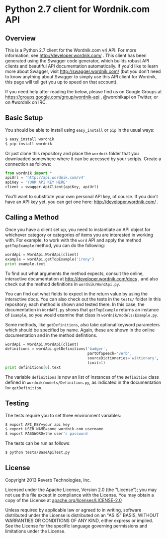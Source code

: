 # Python 2.7 client for Wordnik.com API

## Overview

This is a Python 2.7 client for the Wordnik.com v4 API. For more information, see http://developer.wordnik.com/ . This client has been generated using the Swagger code generator, which builds robust API clients and beautiful API documentation automatically. If you'd like to learn more about Swagger, visit http://swagger.wordnik.com/ (but you don't need to know anything about Swagger to simply use this API client for Wordnik, this page will tell get you up to speed on that account).

If you need help after reading the below, please find us on Google Groups at https://groups.google.com/group/wordnik-api , @wordnikapi on Twitter, or on #wordnik on IRC.

## Basic Setup

You should be able to install using `easy_install` or `pip` in the usual ways:

```sh
$ easy_install wordnik
$ pip install wordnik
```

Or just clone this repository and place the `wordnik` folder that you downloaded somewhere where it can be accessed by your scripts. Create a connection as follows:

```python
from wordnik import *
apiUrl = 'http://api.wordnik.com/v4'
apiKey = 'YOUR API KEY HERE'
client = swagger.ApiClient(apiKey, apiUrl)
```

You'll want to substitute your own personal API key, of course. If you don't have an API key yet, you can get one here: http://developer.wordnik.com/ .

## Calling a Method

Once you have a client set up, you need to instantiate an API object for whichever category or categories of items you are interested in working with. For example, to work with the `word` API and apply the method `getTopExample` method, you can do the following:

```python
wordApi = WordApi.WordApi(client)
example = wordApi.getTopExample('irony')
print example.text
```

To find out what arguments the method expects, consult the online, interactive documentation at http://developer.wordnik.com/docs , and also check out the method definitions in `wordnik/WordApi.py`.

You can find out what fields to expect in the return value by using the interactive docs. You can also check out the tests in the `tests/` folder in this repository; each method is shown and tested there. In this case, the documentation in `WordAPI.py` shows that `getTopExample` returns an instance of `Example`, so you would examine that class in `wordnik/models/Example.py`.

Some methods, like `getDefinitions`, also take optional keyword parameters which should be specified by name. Again, these are shown in the online documentation and in the method defintions.

```python
wordApi = WordApi.WordApi(client)
definitions = wordApi.getDefinitions('badger',
                                     partOfSpeech='verb',
                                     sourceDictionaries='wiktionary',
                                     limit=1)
print definitions[0].text
```

The variable `definitions` is now an list of instances of the `Definition` class defined in `wordnik/models/Definition.py`, as indicated in the documentation for `getDefinition`.


## Testing

The tests require you to set three environment variables:

```sh
$ export API_KEY=your api key
$ export USER_NAME=some wordnik.com username
$ export PASSWORD=the user's password
```

The tests can be run as follows:

```sh
$ python tests/BaseApiTest.py
```

License
-------

Copyright 2013 Reverb Technologies, Inc.

Licensed under the Apache License, Version 2.0 (the "License");
you may not use this file except in compliance with the License.
You may obtain a copy of the License at [apache.org/licenses/LICENSE-2.0](http://www.apache.org/licenses/LICENSE-2.0)

Unless required by applicable law or agreed to in writing, software
distributed under the License is distributed on an "AS IS" BASIS,
WITHOUT WARRANTIES OR CONDITIONS OF ANY KIND, either express or implied.
See the License for the specific language governing permissions and
limitations under the License.

